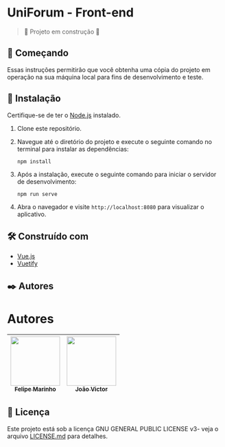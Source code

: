 # UniForum - Front-end

> 🚧 Projeto em construção 🚧

## 🚀 Começando

Essas instruções permitirão que você obtenha uma cópia do projeto em operação na sua máquina local para fins de desenvolvimento e teste.

## 🔧 Instalação

Certifique-se de ter o [Node.js](https://nodejs.org/) instalado.

1. Clone este repositório.

2. Navegue até o diretório do projeto e execute o seguinte comando no terminal para instalar as dependências:

   ```
   npm install
   ```

3. Após a instalação, execute o seguinte comando para iniciar o servidor de desenvolvimento:

   ```
   npm run serve
   ```

4. Abra o navegador e visite `http://localhost:8080` para visualizar o aplicativo.

## 🛠️ Construído com

- [Vue.js](https://vuejs.org)
- [Vuetify](https://vuetifyjs.com/en/)

## ✒️ Autores

# Autores

| [<img loading="lazy" src="https://avatars.githubusercontent.com/u/73004335?v=4" width=115><br><sub>Felipe Marinho</sub>](https://github.com/felipemdf) |  [<img loading="lazy" src="https://avatars.githubusercontent.com/u/99979201?v=4" width=115><br><sub>João Victor</sub>](https://github.com/joaoV9) 
| :---: | :---: |

## 📄 Licença

Este projeto está sob a licença GNU GENERAL PUBLIC LICENSE v3- veja o arquivo [LICENSE.md](https://github.com/felipemdf/UniForum/blob/main/LICENSE) para detalhes.
